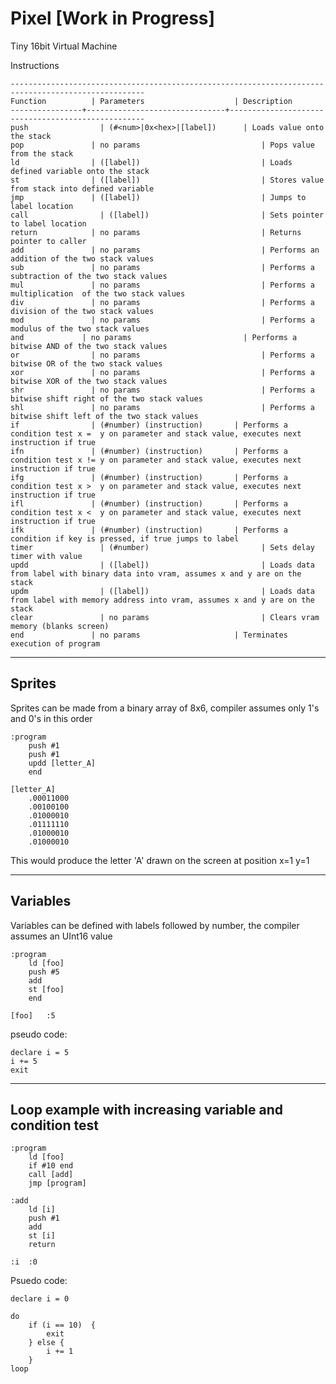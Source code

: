 # Pixel [Work in Progress]
Tiny 16bit Virtual Machine


Instructions
```
----------------------------------------------------------------------------------------------------
Function	      | Parameters                    | Description
----------------+-------------------------------+---------------------------------------------------
push 		        | (#<num>|0x<hex>|[label])	    | Loads value onto the stack
pop		          | no params			                | Pops value from the stack
ld		          | ([label])			                | Loads defined variable onto the stack
st		          | ([label])			                | Stores value from stack into defined variable
jmp		          | ([label])			                | Jumps to label location
call		        | ([label])			                | Sets pointer to label location
return		      | no params			                | Returns pointer to caller
add		          | no params			                | Performs an addition of the two stack values
sub		          | no params			                | Performs a subtraction of the two stack values
mul		          | no params			                | Performs a multiplication  of the two stack values
div		          | no params			                | Performs a division of the two stack values
mod		          | no params			                | Performs a modulus of the two stack values
and	          	| no params			                | Performs a bitwise AND of the two stack values
or		          | no params			                | Performs a bitwise OR of the two stack values
xor		          | no params			                | Performs a bitwise XOR of the two stack values
shr		          | no params			                | Performs a bitwise shift right of the two stack values
shl		          | no params			                | Performs a bitwise shift left of the two stack values
if		          | (#number) (instruction)	      | Performs a condition test x =  y on parameter and stack value, executes next instruction if true
ifn		          | (#number) (instruction)	      | Performs a condition test x != y on parameter and stack value, executes next instruction if true
ifg		          | (#number) (instruction)	      | Performs a condition test x >  y on parameter and stack value, executes next instruction if true
ifl		          | (#number) (instruction)	      | Performs a condition test x <  y on parameter and stack value, executes next instruction if true
ifk		          | (#number) (instruction)	      | Performs a condition if key is pressed, if true jumps to label
timer		        | (#number)			                | Sets delay timer with value
updd		        | ([label])			                | Loads data from label with binary data into vram, assumes x and y are on the stack
updm		        | ([label])			                | Loads data from label with memory address into vram, assumes x and y are on the stack
clear		        | no params			                | Clears vram memory (blanks screen)
end		          | no params 	                  | Terminates execution of program
```

----------------------------------------------------------------------------------------------------
Sprites
----------------------------------------------------------------------------------------------------
Sprites can be made from a binary array of 8x6, compiler assumes only  1's and 0's in this order
```
:program
	push #1
	push #1
	updd [letter_A]
	end

[letter_A]
	.00011000
	.00100100
	.01000010
	.01111110
	.01000010
	.01000010
```
This would produce the letter 'A' drawn on the screen at position x=1 y=1

----------------------------------------------------------------------------------------------------
Variables
----------------------------------------------------------------------------------------------------
Variables can be defined with labels followed by number, the compiler assumes an UInt16 value
```
:program
	ld [foo]
	push #5
	add
	st [foo]
	end
		
[foo]	:5
```

pseudo code:
```
declare i = 5
i += 5
exit 
```

----------------------------------------------------------------------------------------------------
Loop example with increasing variable and condition test
----------------------------------------------------------------------------------------------------
```
:program
	ld [foo]
	if #10 end
	call [add]
	jmp [program]

:add
	ld [i]
	push #1
	add
	st [i]
	return

:i	:0
```

Psuedo code:
```
declare i = 0

do
	if (i == 10)  {
		exit
	} else {
		i += 1
	}
loop
```


